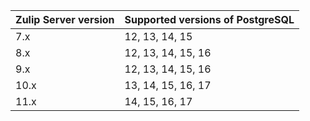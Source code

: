 | Zulip Server version | Supported versions of PostgreSQL |
| -------------------- | -------------------------------- |
| 7.x                  | 12, 13, 14, 15                   |
| 8.x                  | 12, 13, 14, 15, 16               |
| 9.x                  | 12, 13, 14, 15, 16               |
| 10.x                 | 13, 14, 15, 16, 17               |
| 11.x                 | 14, 15, 16, 17                   |
